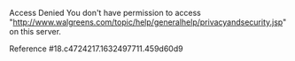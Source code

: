 Access Denied
You don't have permission to access "http://www.walgreens.com/topic/help/generalhelp/privacyandsecurity.jsp" on this server.

Reference #18.c4724217.1632497711.459d60d9